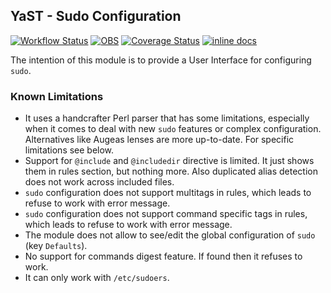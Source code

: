 ## YaST - Sudo Configuration

[![Workflow Status](https://github.com/yast/yast-sudo/workflows/CI/badge.svg?branch=master)](
https://github.com/yast/yast-sudo/actions?query=branch%3Amaster)
[![OBS](https://github.com/yast/yast-sudo/actions/workflows/submit.yml/badge.svg)](https://github.com/yast/yast-sudo/actions/workflows/submit.yml)
[![Coverage Status](https://img.shields.io/coveralls/yast/yast-sudo.svg)](https://coveralls.io/r/yast/yast-sudo?branch=master)
[![inline docs](http://inch-ci.org/github/yast/yast-sudo.svg?branch=master)](http://inch-ci.org/github/yast/yast-sudo)

The intention of this module is to provide a User Interface for configuring
`sudo`.

### Known Limitations

- It uses a handcrafter Perl parser that has some limitations, especially when
  it comes to deal with new `sudo` features or complex configuration.
  Alternatives like Augeas lenses are more up-to-date. For specific limitations
  see below.
- Support for `@include` and `@includedir` directive is limited. It just shows
  them in rules section, but nothing more. Also duplicated alias detection does
  not work across included files.
- `sudo` configuration does not support multitags in rules, which leads to
  refuse to work with error message.
- `sudo` configuration does not support command specific tags in rules, which leads to
  refuse to work with error message.
- The module does not allow to see/edit the global configuration of `sudo` (key
  `Defaults`).
- No support for commands digest feature. If found then it refuses to work.
- It can only work with `/etc/sudoers`.
